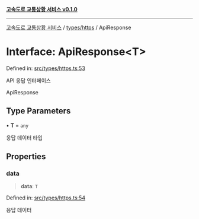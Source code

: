 [**고속도로 교통상황 서비스 v0.1.0**](../../../README.md)

***

[고속도로 교통상황 서비스](../../../modules.md) / [types/https](../README.md) / ApiResponse

# Interface: ApiResponse\<T\>

Defined in: [src/types/https.ts:53](https://github.com/ksheyon123/road-status-preview/blob/f8475dd9e1f35d9b8acf92ef20ed9d0782a8bb42/src/types/https.ts#L53)

API 응답 인터페이스

 ApiResponse

## Type Parameters

• **T** = `any`

응답 데이터 타입

## Properties

### data

> **data**: `T`

Defined in: [src/types/https.ts:54](https://github.com/ksheyon123/road-status-preview/blob/f8475dd9e1f35d9b8acf92ef20ed9d0782a8bb42/src/types/https.ts#L54)

응답 데이터
